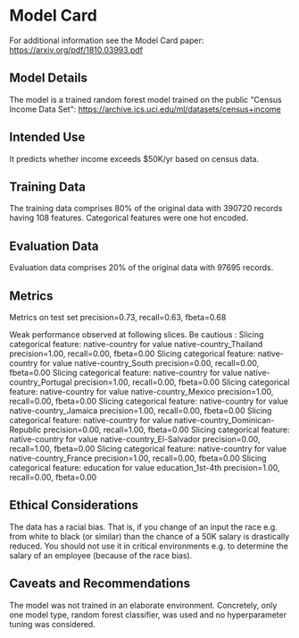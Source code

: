 # Model Card
For additional information see the Model Card paper: https://arxiv.org/pdf/1810.03993.pdf

## Model Details
The model is a trained random forest model trained on the public "Census Income Data Set":
https://archive.ics.uci.edu/ml/datasets/census+income

## Intended Use
It predicts whether income exceeds $50K/yr based on census data. 

## Training Data
The training data comprises 80% of the original data with 390720 records having 108 features. Categorical features were one hot encoded.

## Evaluation Data
Evaluation data comprises 20% of the original data with 97695 records.

## Metrics
Metrics on test set
precision=0.73, recall=0.63, fbeta=0.68

Weak performance observed at following slices. Be cautious :
Slicing categorical feature: native-country for value native-country_Thailand
precision=1.00, recall=0.00, fbeta=0.00
Slicing categorical feature: native-country for value native-country_South
precision=0.00, recall=0.00, fbeta=0.00
Slicing categorical feature: native-country for value native-country_Portugal
precision=1.00, recall=0.00, fbeta=0.00
Slicing categorical feature: native-country for value native-country_Mexico
precision=1.00, recall=0.00, fbeta=0.00
Slicing categorical feature: native-country for value native-country_Jamaica
precision=1.00, recall=0.00, fbeta=0.00
Slicing categorical feature: native-country for value native-country_Dominican-Republic
precision=0.00, recall=1.00, fbeta=0.00
Slicing categorical feature: native-country for value native-country_El-Salvador
precision=0.00, recall=1.00, fbeta=0.00
Slicing categorical feature: native-country for value native-country_France
precision=1.00, recall=0.00, fbeta=0.00
Slicing categorical feature: education for value education_1st-4th
precision=1.00, recall=0.00, fbeta=0.00

## Ethical Considerations
The data has a racial bias. That is, if you change of an input the race e.g. from white to black (or similar) than the chance of a 50K salary is drastically reduced. You should not use it in critical environments e.g. to determine the salary of an employee (because of the race bias).

## Caveats and Recommendations
The model was not trained in an elaborate environment. Concretely, only one model type, random forest classifier, was used and no hyperparameter tuning was considered.
